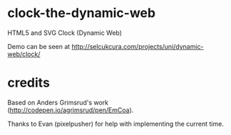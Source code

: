 clock-the-dynamic-web
=====================

HTML5 and SVG Clock (Dynamic Web)

Demo can be seen at http://selcukcura.com/projects/uni/dynamic-web/clock/

credits
=====================

Based on Anders Grimsrud's work (http://codepen.io/agrimsrud/pen/EmCoa).

Thanks to Evan (pixelpusher) for help with implementing the current time.

